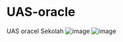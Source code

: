 # UAS-oracle
UAS oracel Sekolah
![image](https://user-images.githubusercontent.com/98111547/150382637-9bb1258a-243e-46a6-bd33-3a15f6fb4b72.png)
![image](https://user-images.githubusercontent.com/98111547/150385974-96b0c9f9-3243-42ed-a0a8-8d44211df8c5.png)
